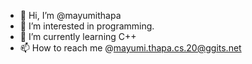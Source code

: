 - 👋 Hi, I’m @mayumithapa
- 👀 I’m interested in programming.
- 🌱 I’m currently learning C++
- 📫 How to reach me @mayumi.thapa.cs.20@ggits.net

<!---
mayumithapa/mayumithapa is a ✨ special ✨ repository because its `README.md` (this file) appears on your GitHub profile.
You can click the Preview link to take a look at your changes.
--->
